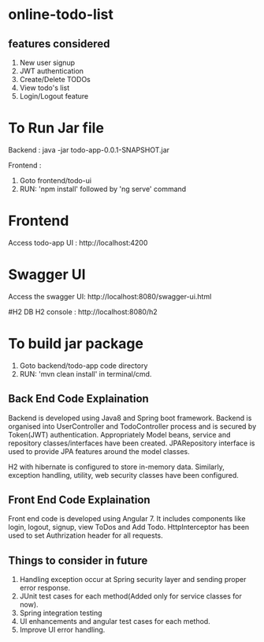 # online-todo-list
## features considered
1. New user signup
2. JWT authentication
3. Create/Delete TODOs
4. View todo's list
7. Login/Logout feature

# To Run Jar file
Backend : java -jar todo-app-0.0.1-SNAPSHOT.jar

Frontend :
1. Goto frontend/todo-ui
2. RUN: 'npm install' followed by 'ng serve' command

# Frontend
Access todo-app UI : http://localhost:4200

# Swagger UI
Access the swagger UI: http://localhost:8080/swagger-ui.html

#H2 DB
H2 console : http://localhost:8080/h2

# To build jar package
1. Goto backend/todo-app code directory
2. RUN: 'mvn clean install' in terminal/cmd.

## Back End Code Explaination
Backend is developed using Java8 and Spring boot framework. Backend is organised into UserController and TodoController process and is secured by Token(JWT) authentication. Appropriately Model beans, service and repository classes/interfaces have been created. JPARepository interface is used to provide JPA features around the model classes.

H2 with hibernate is configured to store in-memory data.
Similarly, exception handling, utility, web security classes have been configured.

## Front End Code Explaination
Front end code is developed using Angular 7. It includes components like login, logout, signup, view ToDos and Add Todo.
HttpInterceptor has been used to set Authrization header for all requests.

## Things to consider in future
1. Handling exception occur at Spring security layer and sending proper error response.
2. JUnit test cases for each method(Added only for service classes for now).
3. Spring integration testing
4. UI enhancements and angular test cases for each method.
5. Improve UI error handling.
